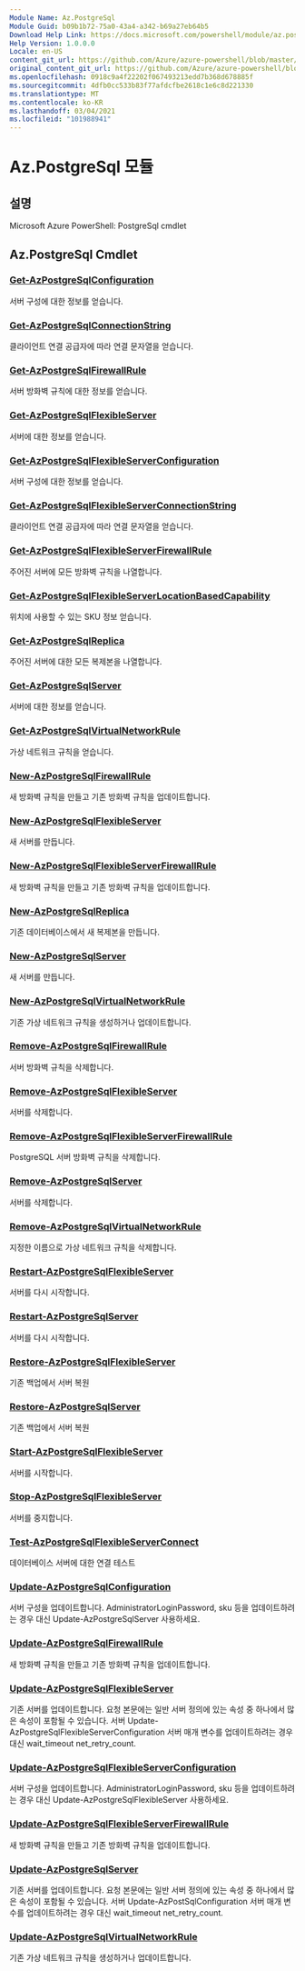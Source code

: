 ```yaml
---
Module Name: Az.PostgreSql
Module Guid: b09b1b72-75a0-43a4-a342-b69a27eb64b5
Download Help Link: https://docs.microsoft.com/powershell/module/az.postgresql
Help Version: 1.0.0.0
Locale: en-US
content_git_url: https://github.com/Azure/azure-powershell/blob/master/src/PostgreSql/help/Az.PostgreSql.md
original_content_git_url: https://github.com/Azure/azure-powershell/blob/master/src/PostgreSql/help/Az.PostgreSql.md
ms.openlocfilehash: 0918c9a4f22202f067493213edd7b368d678885f
ms.sourcegitcommit: 4dfb0cc533b83f77afdcfbe2618c1e6c8d221330
ms.translationtype: MT
ms.contentlocale: ko-KR
ms.lasthandoff: 03/04/2021
ms.locfileid: "101988941"
---
```

# Az.PostgreSql 모듈
## 설명
Microsoft Azure PowerShell: PostgreSql cmdlet

## Az.PostgreSql Cmdlet
### [Get-AzPostgreSqlConfiguration](Get-AzPostgreSqlConfiguration.md)
서버 구성에 대한 정보를 얻습니다.

### [Get-AzPostgreSqlConnectionString](Get-AzPostgreSqlConnectionString.md)
클라이언트 연결 공급자에 따라 연결 문자열을 얻습니다.

### [Get-AzPostgreSqlFirewallRule](Get-AzPostgreSqlFirewallRule.md)
서버 방화벽 규칙에 대한 정보를 얻습니다.

### [Get-AzPostgreSqlFlexibleServer](Get-AzPostgreSqlFlexibleServer.md)
서버에 대한 정보를 얻습니다.

### [Get-AzPostgreSqlFlexibleServerConfiguration](Get-AzPostgreSqlFlexibleServerConfiguration.md)
서버 구성에 대한 정보를 얻습니다.

### [Get-AzPostgreSqlFlexibleServerConnectionString](Get-AzPostgreSqlFlexibleServerConnectionString.md)
클라이언트 연결 공급자에 따라 연결 문자열을 얻습니다.

### [Get-AzPostgreSqlFlexibleServerFirewallRule](Get-AzPostgreSqlFlexibleServerFirewallRule.md)
주어진 서버에 모든 방화벽 규칙을 나열합니다.

### [Get-AzPostgreSqlFlexibleServerLocationBasedCapability](Get-AzPostgreSqlFlexibleServerLocationBasedCapability.md)
위치에 사용할 수 있는 SKU 정보 얻습니다.

### [Get-AzPostgreSqlReplica](Get-AzPostgreSqlReplica.md)
주어진 서버에 대한 모든 복제본을 나열합니다.

### [Get-AzPostgreSqlServer](Get-AzPostgreSqlServer.md)
서버에 대한 정보를 얻습니다.

### [Get-AzPostgreSqlVirtualNetworkRule](Get-AzPostgreSqlVirtualNetworkRule.md)
가상 네트워크 규칙을 얻습니다.

### [New-AzPostgreSqlFirewallRule](New-AzPostgreSqlFirewallRule.md)
새 방화벽 규칙을 만들고 기존 방화벽 규칙을 업데이트합니다.

### [New-AzPostgreSqlFlexibleServer](New-AzPostgreSqlFlexibleServer.md)
새 서버를 만듭니다.

### [New-AzPostgreSqlFlexibleServerFirewallRule](New-AzPostgreSqlFlexibleServerFirewallRule.md)
새 방화벽 규칙을 만들고 기존 방화벽 규칙을 업데이트합니다.

### [New-AzPostgreSqlReplica](New-AzPostgreSqlReplica.md)
기존 데이터베이스에서 새 복제본을 만듭니다.

### [New-AzPostgreSqlServer](New-AzPostgreSqlServer.md)
새 서버를 만듭니다.

### [New-AzPostgreSqlVirtualNetworkRule](New-AzPostgreSqlVirtualNetworkRule.md)
기존 가상 네트워크 규칙을 생성하거나 업데이트합니다.

### [Remove-AzPostgreSqlFirewallRule](Remove-AzPostgreSqlFirewallRule.md)
서버 방화벽 규칙을 삭제합니다.

### [Remove-AzPostgreSqlFlexibleServer](Remove-AzPostgreSqlFlexibleServer.md)
서버를 삭제합니다.

### [Remove-AzPostgreSqlFlexibleServerFirewallRule](Remove-AzPostgreSqlFlexibleServerFirewallRule.md)
PostgreSQL 서버 방화벽 규칙을 삭제합니다.

### [Remove-AzPostgreSqlServer](Remove-AzPostgreSqlServer.md)
서버를 삭제합니다.

### [Remove-AzPostgreSqlVirtualNetworkRule](Remove-AzPostgreSqlVirtualNetworkRule.md)
지정한 이름으로 가상 네트워크 규칙을 삭제합니다.

### [Restart-AzPostgreSqlFlexibleServer](Restart-AzPostgreSqlFlexibleServer.md)
서버를 다시 시작합니다.

### [Restart-AzPostgreSqlServer](Restart-AzPostgreSqlServer.md)
서버를 다시 시작합니다.

### [Restore-AzPostgreSqlFlexibleServer](Restore-AzPostgreSqlFlexibleServer.md)
기존 백업에서 서버 복원

### [Restore-AzPostgreSqlServer](Restore-AzPostgreSqlServer.md)
기존 백업에서 서버 복원

### [Start-AzPostgreSqlFlexibleServer](Start-AzPostgreSqlFlexibleServer.md)
서버를 시작합니다.

### [Stop-AzPostgreSqlFlexibleServer](Stop-AzPostgreSqlFlexibleServer.md)
서버를 중지합니다.

### [Test-AzPostgreSqlFlexibleServerConnect](Test-AzPostgreSqlFlexibleServerConnect.md)
데이터베이스 서버에 대한 연결 테스트

### [Update-AzPostgreSqlConfiguration](Update-AzPostgreSqlConfiguration.md)
서버 구성을 업데이트합니다.
AdministratorLoginPassword, sku 등을 업데이트하려는 경우 대신 Update-AzPostgreSqlServer 사용하세요.

### [Update-AzPostgreSqlFirewallRule](Update-AzPostgreSqlFirewallRule.md)
새 방화벽 규칙을 만들고 기존 방화벽 규칙을 업데이트합니다.

### [Update-AzPostgreSqlFlexibleServer](Update-AzPostgreSqlFlexibleServer.md)
기존 서버를 업데이트합니다.
요청 본문에는 일반 서버 정의에 있는 속성 중 하나에서 많은 속성이 포함될 수 있습니다.
서버 Update-AzPostgreSqlFlexibleServerConfiguration 서버 매개 변수를 업데이트하려는 경우 대신 wait_timeout net_retry_count.

### [Update-AzPostgreSqlFlexibleServerConfiguration](Update-AzPostgreSqlFlexibleServerConfiguration.md)
서버 구성을 업데이트합니다.
AdministratorLoginPassword, sku 등을 업데이트하려는 경우 대신 Update-AzPostgreSqlFlexibleServer 사용하세요.

### [Update-AzPostgreSqlFlexibleServerFirewallRule](Update-AzPostgreSqlFlexibleServerFirewallRule.md)
새 방화벽 규칙을 만들고 기존 방화벽 규칙을 업데이트합니다.

### [Update-AzPostgreSqlServer](Update-AzPostgreSqlServer.md)
기존 서버를 업데이트합니다.
요청 본문에는 일반 서버 정의에 있는 속성 중 하나에서 많은 속성이 포함될 수 있습니다.
서버 Update-AzPostSqlConfiguration 서버 매개 변수를 업데이트하려는 경우 대신 wait_timeout net_retry_count.

### [Update-AzPostgreSqlVirtualNetworkRule](Update-AzPostgreSqlVirtualNetworkRule.md)
기존 가상 네트워크 규칙을 생성하거나 업데이트합니다.

